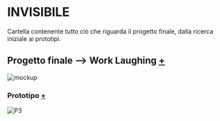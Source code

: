 # INVISIBILE

Cartella contenente tutto ciò che riguarda il progetto finale, dalla ricerca iniziale ai prototipi.

## Progetto finale --> Work Laughing [+](https://github.com/Lucrezia604/archive/blob/main/Lucrezia604/INVISIBILE/Documento/DSII-2021_Lucrezia-Nediani_Work%20Laughing_compressed.pdf) 


![mockup](https://user-images.githubusercontent.com/79698027/122650764-f68ef280-d134-11eb-99a2-0af06d0b00a7.jpg) 


### Prototipo [+](https://editor.p5js.org/lucrezia1234/full/CUx5fAWST)

![P3](https://user-images.githubusercontent.com/79698027/122650844-59808980-d135-11eb-8212-86c50ea2712e.JPG)



